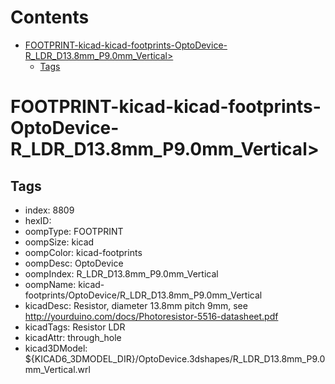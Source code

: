 



Contents
========

* [FOOTPRINT-kicad-kicad-footprints-OptoDevice-R_LDR_D13.8mm_P9.0mm_Vertical>](#footprint-kicad-kicad-footprints-optodevice-r_ldr_d138mm_p90mm_vertical)
	* [Tags](#tags)

# FOOTPRINT-kicad-kicad-footprints-OptoDevice-R_LDR_D13.8mm_P9.0mm_Vertical>

## Tags

- index: 8809
- hexID: 
- oompType: FOOTPRINT
- oompSize: kicad
- oompColor: kicad-footprints
- oompDesc: OptoDevice
- oompIndex: R_LDR_D13.8mm_P9.0mm_Vertical
- oompName: kicad-footprints/OptoDevice/R_LDR_D13.8mm_P9.0mm_Vertical
- kicadDesc: Resistor, diameter 13.8mm pitch 9mm, see http://yourduino.com/docs/Photoresistor-5516-datasheet.pdf
- kicadTags: Resistor LDR
- kicadAttr: through_hole
- kicad3DModel: ${KICAD6_3DMODEL_DIR}/OptoDevice.3dshapes/R_LDR_D13.8mm_P9.0mm_Vertical.wrl
